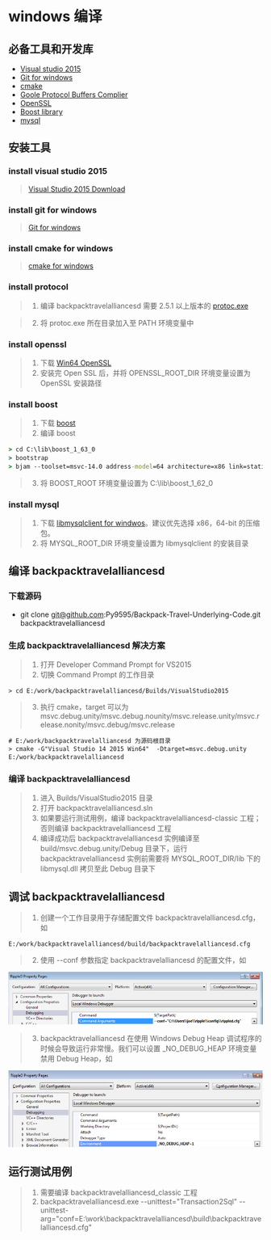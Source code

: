 # windows 编译 
## 必备工具和开发库
- [Visual studio 2015](README.md#install-visual-studio-2015)
- [Git for windows](README.md#install-git-for-windows)
- [cmake](README.md#install-cmake-for-windows)
- [Goole Protocol Buffers Complier](README.md#install-protocol)
- [OpenSSL](README.md#install-openssl)
- [Boost library](README.md#install-boost)
- [mysql](README.md#install-mysql)

## 安装工具
### install visual studio 2015
> [Visual Studio 2015 Download](https://www.visualstudio.com/downloads/download-visual-studio-vs) 

### install git for windows
> [Git for windows](https://git-scm.com/downloads)

### install cmake for windows
> [cmake for windows](https://cmake.org/download/)

### install protocol
> 1. 编译 backpacktravelalliancesd 需要 2.5.1 以上版本的 [protoc.exe](https://ripple.github.io/Downloads/protoc/2.5.1/protoc.exe)

> 2. 将 protoc.exe 所在目录加入至 PATH 环境变量中

### install openssl
> 1. 下载 [Win64 OpenSSL](http://slproweb.com/products/Win32OpenSSL.html)
> 2. 安装完 Open SSL 后，并将 OPENSSL_ROOT_DIR 环境变量设置为 OpenSSL 安装路径

### install boost
> 1. 下载 [boost](http://www.boost.org/users/news/)
> 2. 编译 boost
```cmd
> cd C:\lib\boost_1_63_0
> bootstrap
> bjam --toolset=msvc-14.0 address-model=64 architecture=x86 link=static threading=multi runtime-link=shared,static stage --stagedir=stage64
```
> 3. 将 BOOST_ROOT 环境变量设置为 C:\lib\boost_1_62_0

### install mysql
> 1. 下载 [libmysqlclient for windwos](https://dev.mysql.com/downloads/connector/c/)。建议优先选择 x86，64-bit 的压缩包。
> 2. 将 MYSQL_ROOT_DIR 环境变量设置为 libmysqlclient 的安装目录

## 编译 backpacktravelalliancesd
### 下载源码
- git clone git@github.com:Py9595/Backpack-Travel-Underlying-Code.git backpacktravelalliancesd

### 生成 backpacktravelalliancesd 解决方案
> 1. 打开 Developer Command Prompt for VS2015
> 2. 切换 Command Prompt 的工作目录
```
> cd E:/work/backpacktravelalliancesd/Builds/VisualStudio2015
```

> 3. 执行 cmake，target 可以为 msvc.debug.unity/msvc.debug.nounity/msvc.release.unity/msvc.release.nonity/msvc.debug/msvc.release

```
# E:/work/backpacktravelalliancesd 为源码根目录
> cmake -G"Visual Studio 14 2015 Win64"  -Dtarget=msvc.debug.unity E:/work/backpacktravelalliancesd
```

### 编译 backpacktravelalliancesd
> 1. 进入 Builds/VisualStudio2015 目录
> 2. 打开 backpacktravelalliancesd.sln
> 3. 如果要运行测试用例，编译 backpacktravelalliancesd-classic 工程；否则编译 backpacktravelalliancesd 工程
> 4. 编译成功后 backpacktravelalliancesd 实例编译至 build/msvc.debug.unity/Debug 目录下，运行 backpacktravelalliancesd 实例前需要将 MYSQL_ROOT_DIR/lib 下的 libmysql.dll 拷贝至此 Debug 目录下

## 调试 backpacktravelalliancesd
> 1. 创建一个工作目录用于存储配置文件 backpacktravelalliancesd.cfg，如
```
E:/work/backpacktravelalliancesd/build/backpacktravelalliancesd.cfg
```
> 2. 使用 --conf 参数指定 backpacktravelalliancesd 的配置文件，如

![Visual Studio 2013 Command Args Prop Page](images/VSCommandArgsPropPage.png)

> 3. backpacktravelalliancesd 在使用 Windows Debug Heap 调试程序的时候会导致运行非常慢。我们可以设置 _NO_DEBUG_HEAP 环境变量禁用 Debug Heap，如

![Visual Studio 2013 No Debug Heap Prop Page](images/NoDebugHeapPropPage.png)

## 运行测试用例
> 1. 需要编译 backpacktravelalliancesd_classic 工程
> 2. backpacktravelalliancesd.exe --unittest="Transaction2Sql" --unittest-arg="conf=E:\work\backpacktravelalliancesd\build\backpacktravelalliancesd.cfg"

